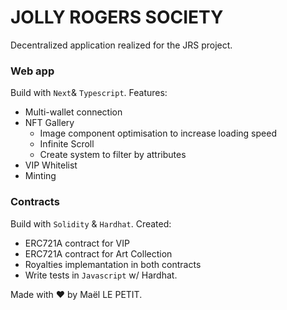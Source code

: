 # JOLLY ROGERS SOCIETY
Decentralized application realized for the JRS project. 

### Web app
Build with `Next`& `Typescript`. Features:
* Multi-wallet connection
* NFT Gallery
  - Image component optimisation to increase loading speed
  - Infinite Scroll
  - Create system to filter by attributes
* VIP Whitelist
* Minting

### Contracts
Build with `Solidity` & `Hardhat`. Created:
* ERC721A contract for VIP
* ERC721A contract for Art Collection
* Royalties implemantation in both contracts
* Write tests in `Javascript` w/ Hardhat.

Made with ❤️ by Maël LE PETIT.
